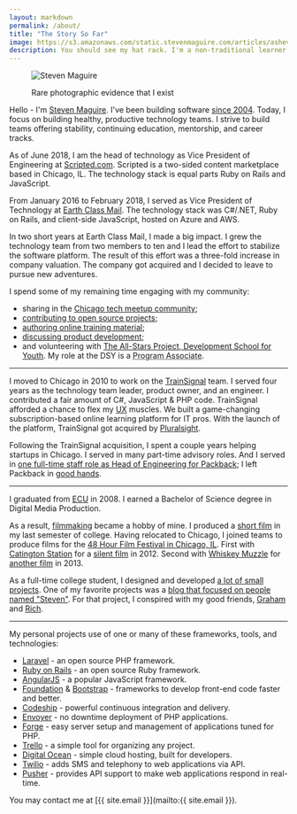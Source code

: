 ```yaml
---
layout: markdown
permalink: /about/
title: "The Story So Far"
image: https://s3.amazonaws.com/static.stevenmaguire.com/articles/asheville.jpg
description: You should see my hat rack. I'm a non-traditional learner with a passion for volunteering and helping others.
---
```


<figure class="portrait"><img src="https://s3.amazonaws.com/static.stevenmaguire.com/headshot-201603.jpg" alt="Steven Maguire" /><p>Rare photographic evidence that I exist</p></figure>

Hello - I'm [Steven Maguire](http://twitter.com/StevenMaguire). I've been building software [since 2004](http://www.linkedin.com/in/stevenmaguire). Today, I focus on building healthy, productive technology teams. I strive to build teams offering stability, continuing education, mentorship, and career tracks.

As of June 2018, I am the head of technology as Vice President of Engineering at [Scripted.com](https://www.scripted.com). Scripted is a two-sided content marketplace based in Chicago, IL. The technology stack is equal parts Ruby on Rails and JavaScript.

From January 2016 to February 2018, I served as Vice President of Technology at [Earth Class Mail](https://www.earthclassmail.com). The technology stack was C#/.NET, Ruby on Rails, and client-side JavaScript, hosted on Azure and AWS.

In two short years at Earth Class Mail, I made a big impact. I grew the technology team from two members to ten and I lead the effort to stabilize the software platform. The result of this effort was a three-fold increase in company valuation. The company got acquired and I decided to leave to pursue new adventures.

I spend some of my remaining time engaging with my community:

- sharing in the [Chicago tech meetup community](http://www.meetup.com/members/40042402/);
- [contributing to open source projects](https://github.com/stevenmaguire);
- [authoring online training material](http://www.pluralsight.com/author/steven-maguire);
- [discussing product development](https://www.phproundtable.com/episode/part-1-turning-an-idea-into-code-for-production);
- and volunteering with [The All-Stars Project, Development School for Youth](http://allstars.org/dsy/). My role at the DSY is a <acronym title="Professional development coach for students 16 to 21 years old">Program Associate</acronym>.

-------------------------------

I moved to Chicago in 2010 to work on the [TrainSignal](http://www.builtinchicago.org/blog/it-educator-trainsignal-acquired-pluralsight-eight-figure-deal) team. I served four years as the technology team leader, product owner, and an engineer. I contributed a fair amount of C#, JavaScript & PHP code. TrainSignal afforded a chance to flex my [UX](http://www.humanfactors.com/certification/CUA.asp) muscles. We built a game-changing subscription-based online learning platform for IT pros. With the launch of the platform, TrainSignal got acquired by [Pluralsight](http://pluralsight.com).

Following the TrainSignal acquisition, I spent a couple years helping startups in Chicago. I served in many part-time advisory roles. And I served in [one full-time staff role as Head of Engineering for Packback](http://www.builtinchicago.org/blog/how-i-am-using-technology-disrupt-education-industry); I left Packback in [good hands](https://www.karllhughes.com/posts/packback-engineering).

-------------------------------

I graduated from [ECU](http://www.ecu.edu/) in 2008. I earned a Bachelor of Science degree in Digital Media Production.

As a result, [filmmaking](https://www.imdb.com/name/nm10916763/) became a hobby of mine. I produced a [short film](http://vimeo.com/802365) in my last semester of college. Having relocated to Chicago, I joined teams to produce films for the [48 Hour Film Festival in Chicago, IL](http://www.48hourfilm.com/). First with [Catington Station](http://catingtonstation.com/) for a [silent film](http://vimeo.com/48369036) in 2012. Second with [Whiskey Muzzle](http://whiskeymuzzle.com) for [another film](http://vimeo.com/72493425) in 2013.

As a full-time college student, I designed and developed [a lot of small projects](/artwork/). One of my favorite projects was a [blog that focused on people named "Steven"](http://www.axisofstevil.com/). For that project, I conspired with my good friends, [Graham](http://twitter.com/chiatar) and [Rich](http://twitter.com/BreakfastDuck).

-------------------------------

My personal projects use of one or many of these frameworks, tools, and technologies:

- [Laravel](http://laravel.com/docs) - an open source PHP framework.
- [Ruby on Rails](http://guides.rubyonrails.org/) - an open source Ruby framework.
- [AngularJS](https://angularjs.org) - a popular JavaScript framework.
- [Foundation](http://foundation.zurb.com/) & [Bootstrap](http://getbootstrap.com/) - frameworks to develop front-end code faster and better.
- [Codeship](http://codeship.io) - powerful continuous integration and delivery.
- [Envoyer](http://envoyer.io) - no downtime deployment of PHP applications.
- [Forge](http://forge.laravel.com) - easy server setup and management of applications tuned for PHP.
- [Trello](http://trello.com) - a simple tool for organizing any project.
- [Digital Ocean](https://www.digitalocean.com/?refcode=196f6f6823aa) - simple cloud hosting, built for developers.
- [Twilio](http://twilio.com) - adds SMS and telephony to web applications via API.
- [Pusher](http://pusher.com) - provides API support to make web applications respond in real-time.

You may contact me at [{{ site.email }}](&#109;&#097;&#105;&#108;&#116;&#111;:{{ site.email }}).

